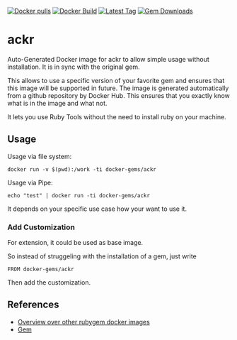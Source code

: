 [![Docker pulls](https://img.shields.io/docker/pulls/rubygem/ackr.svg)](https://hub.docker.com/r/rubygem/ackr/)
[![Docker Build](https://img.shields.io/docker/automated/rubygem/ackr.svg)](https://hub.docker.com/r/rubygem/ackr/)
[![Latest Tag](https://img.shields.io/github/tag/docker-rubygem/ackr.svg)](https://hub.docker.com/r/rubygem/ackr/)
[![Gem Downloads](https://img.shields.io/gem/dt/ackr.svg)](https://rubygems.org/gems/ackr/)
# ackr

Auto-Generated Docker image for ackr to allow simple usage without installation.
It is in sync with the original gem.

This allows to use a specific version of your favorite gem and ensures that this image will be supported in future.
The image is generated automatically from a github repository by Docker Hub.
This ensures that you exactly know what is in the image and what not.

It lets you use Ruby Tools without the need to install ruby on your machine.

## Usage

Usage via file system:

`docker run -v $(pwd):/work -ti docker-gems/ackr`

Usage via Pipe:

`echo "test" | docker run -ti docker-gems/ackr`

It depends on your specific use case how your want to use it.

### Add Customization

For extension, it could be used as base image.

So instead of struggeling with the installation of a gem, just write

`FROM docker-gems/ackr`

Then add the customization.

## References

 - [Overview over other rubygem docker images](https://github.com/thinkbot/docker-rubygem)
 - [Gem](https://rubygems.org/gems/ackr/)

